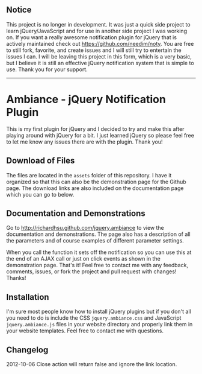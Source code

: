 Notice
-------

This project is no longer in development. It was just a quick side 
project to learn jQuery/JavaScript and for use in another side project I
was working on. If you want a really awesome notification plugin for 
jQuery that is actively maintained check out https://github.com/needim/noty.
You are free to still fork, favorite, and create issues and I will still try to
entertain the issues I can. I will be leaving this project in this form, which
is a very basic, but I believe it is still an effective jQuery notification 
system that is simple to use. Thank you for your support.

---

Ambiance - jQuery Notification Plugin
=============

This is my first plugin for jQuery and I decided to try and make this after
playing around with jQuery for a bit. I just learned jQuery so please feel free
to let me know any issues there are with the plugin. Thank you!

Download of Files
-------

The files are located in the `assets` folder of this repository. I have it
organized so that this can also be the demonstration page for the Github page.
The download links are also included on the documentation page which you can go
to below.

Documentation and Demonstrations
-------

Go to http://richardhsu.github.com/jquery.ambiance to view the documentation 
and demonstrations. The page also has a description of all the parameters and 
of course examples of different parameter settings. 

When you call the function it sets off the notification so you can use this at 
the end of an AJAX call or just on click events as shown in the demonstration 
page. That's it! Feel free to contact me with any feedback, comments, issues, 
or fork the project and pull request with changes! Thanks!

Installation
-------

I'm sure most people know how to install jQuery plugins but if you don't all 
you need to do is include the CSS `jquery.ambiance.css` and JavaScript 
`jquery.ambiance.js` files in your website directory and properly link them in
your website templates. Feel free to contact me with questions.

Changelog
-------

2012-10-06  Close action will return false and ignore the link location.
